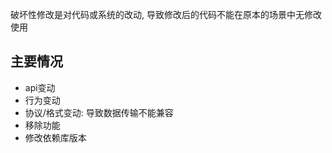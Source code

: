 破坏性修改是对代码或系统的改动, 导致修改后的代码不能在原本的场景中无修改使用

## 主要情况
- api变动
- 行为变动
- 协议/格式变动: 导致数据传输不能兼容
- 移除功能
- 修改依赖库版本
